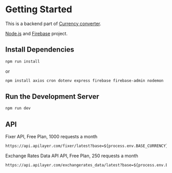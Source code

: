 # Getting Started


This is a backend part of [Currency converter](https://github.com/Nikmaunt/currency-converter).

[Node.js](https://nodejs.org) and [Firebase](https://firebase.google.com)  project.

## Install Dependencies

```bash
npm run install
```

or

```bash
npm install axios cron dotenv express firebase firebase-admin nodemon
```

## Run the Development Server

```bash
npm run dev
```
## API

Fixer API, Free Plan, 1000 requests a month

```html
https://api.apilayer.com/fixer/latest?base=${process.env.BASE_CURRENCY}&apikey=${process.env.APILAYER_KEY}
```

Exchange Rates Data API API, Free Plan, 250 requests a month

```html
https://api.apilayer.com/exchangerates_data/latest?base=${process.env.BASE_CURRENCY}&apikey=${process.

```
